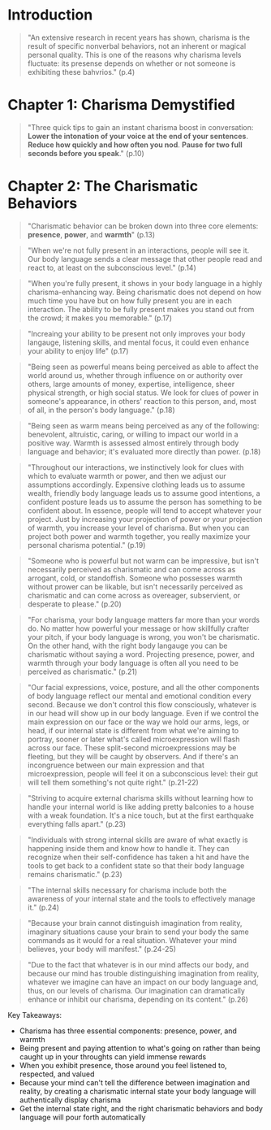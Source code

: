 # Introduction

> "An extensive research in recent years has shown, charisma is the result of specific nonverbal behaviors, not an inherent or magical personal quality. This is one of the reasons why charisma levels fluctuate: its presense depends on whether or not someone is exhibiting these bahvrios." (p.4)

# Chapter 1: Charisma Demystified

> "Three quick tips to gain an instant charisma boost in conversation: **Lower the intonation of your voice at the end of your sentences**. **Reduce how quickly and how often you nod**. **Pause for two full seconds before you speak**." (p.10)

# Chapter 2: The Charismatic Behaviors

> "Charismatic behavior can be broken down into three core elements: **presence**, **power**, and **warmth**" (p.13)

> "When we're not fully present in an interactions, people will see it. Our body language sends a clear message that other people read and react to, at least on the subconscious level." (p.14)

> "When you're fully present, it shows in your body language in a highly charisma-enhancing way. Being charismatic does not depend on how much time you have but on how fully present you are in each interaction. The ability to be fully present makes you stand out from the crowd; it makes you memorable." (p.17)

> "Increaing your ability to be present not only improves your body langauge, listening skills, and mental focus, it could even enhance your ability to enjoy life" (p.17)

> "Being seen as powerful means being perceived as able to affect the world around us, whether through influence on or authority over others, large amounts of money, expertise, intelligence, sheer physical strength, or high social status. We look for clues of power in someone's appearance, in others' reaction to this person, and, most of all, in the person's body language." (p.18)

> "Being seen as warm means being perceived as any of the following: benevolent, altruistic, caring, or willing to impact our world in a positive way. Warmth is assessed almost entirely through body language and behavior; it's evaluated more directly than power. (p.18)

> "Throughout our interactions, we instinctively look for clues with which to evaluate warmth or power, and then we adjust our assumptions accordingly. Expensive clothing leads us to assume wealth, friendly body language leads us to assume good intentions, a confident posture leads us to assume the person has something to be confident about. In essence, people will tend to accept whatever your project. Just by increasing your projection of power or your projection of warmth, you increase your level of charisma. But when you can project both power and warmth together, you really maximize your personal charisma potential." (p.19)

> "Someone who is powerful but not warm can be impressive, but isn't necessarily perceived as charismatic and can come across as arrogant, cold, or standoffish. Someone who possesses warmth without prower can be likable, but isn't necessarily perceived as charismatic and can come across as overeager, subservient, or desperate to please." (p.20)

> "For charisma, your body language matters far more than your words do. No matter how powerful your message or how skillfully crafter your pitch, if your body language is wrong, you won't be charismatic. On the other hand, with the right body langauge you can be charismatic without saying a word. Projecting presence, power, and warmth through your body language is often all you need to be perceived as charismatic." (p.21)

> "Our facial expressions, voice, posture, and all the other components of body language reflect our mental and emotional condition every second. Because we don't control this flow consciously, whatever is in our head will show up in our body language. Even if we control the main expression on our face or the way we hold our arms, legs, or head, if our internal state is different from what we're aiming to portray, sooner or later what's called microexpression will flash across our face. These split-second microexpressions may be fleeting, but they will be caught by observers. And if there's an incongruence between our main expression and that microexpression, people will feel it on a subconscious level: their gut will tell them something's not quite right." (p.21-22)

> "Striving to acquire external charisma skills without learning how to handle your internal world is like adding pretty balconies to a house with a weak foundation. It's a nice touch, but at the first earthquake everything falls apart." (p.23)

> "Individuals with strong internal skills are aware of what exactly is happening inside them and know how to handle it. They can recognize when their self-confidence has taken a hit and have the tools to get back to a confident state so that their body language remains charismatic." (p.23)

> "The internal skills necessary for charisma include both the awareness of your internal state and the tools to effectively manage it." (p.24)

> "Because your brain cannot distinguish imagination from reality, imaginary situations cause your brain to send your body the same commands as it would for a real situation. Whatever your mind believes, your body will manifest." (p.24-25)

> "Due to the fact that whatever is in our mind affects our body, and because our mind has trouble distinguishing imagination from reality, whatever we imagine can have an impact on our body language and, thus, on our levels of charisma. Our imagination can dramatically enhance or inhibit our charisma, depending on its content." (p.26)

Key Takeaways:

* Charisma has three essential components: presence, power, and warmth
* Being present and paying attention to what's going on rather than being caught up in your throughts can yield immense rewards
* When you exhibit presence, those around you feel listened to, respected, and valued
* Because your mind can't tell the difference between imagination and reality, by creating a charismatic internal state your body language will authentically display charisma
* Get the internal state right, and the right charismatic behaviors and body language will pour forth automatically
